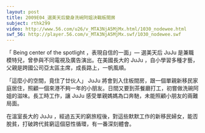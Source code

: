 ```yaml
---
layout: post
title: 2009E04_選美天后變身洗碗阿姐決戰板間房
subject: rthk299
video: http://www.56.com/u26/v_MTA3NjA5MjMx.html/1030_nodewee.html
swf_56: http://player.56.com/v_MTA3NjA5MjMx.swf/1030_nodewee.swf
---
```

「 Being center of the spotlight ，表現自信的一面」— 選美天后 JuJu 是兼職模特兒，曾參與不同電視及廣告演出。在美國長大的 JuJu ，自小學習多種才藝，父親是跨國公司亞太區主席，成長路上，一帆風順。 

「這麼小的空間，竟住了廿伙人」 JuJu 將會到入住板間房，跟一個單親新移民家庭居住，照顧一個來港不夠一年的小朋友。日間又要到茶餐廳打工，初嘗做洗碗阿姐的滋味。長工時工作，讓 JuJu 感受單親媽媽為口奔馳，未能照顧小朋友的兩難局面。 

在溫室長大的 JuJu ，經過五天的窮旅程後，對這些默默工作的新移民婦女，能否脫貧，打破跨代貧窮這個惡性循環，有一番深刻體會。 